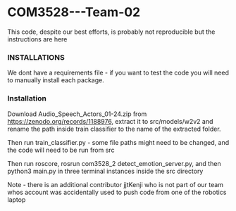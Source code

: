 # COM3528---Team-02

This code, despite our best efforts, is probably not reproducible but the instructions are here

### INSTALLATIONS
We dont have a requirements file - if you want to test the code you will need to manually install each package.

### Installation
Download Audio_Speech_Actors_01-24.zip from https://zenodo.org/records/1188976, extract it to src/models/w2v2 and rename the path inside train classifier to the name of the extracted folder.

Then run train_classifier.py - some file paths might need to be changed, and the code will need to be run from src

Then run roscore, rosrun com3528_2 detect_emotion_server.py, and then python3 main.py in three terminal instances inside the src directory

Note - there is an additional contributor jjtKenji who is not part of our team whos account was accidentally used to push code from one of the robotics laptop


